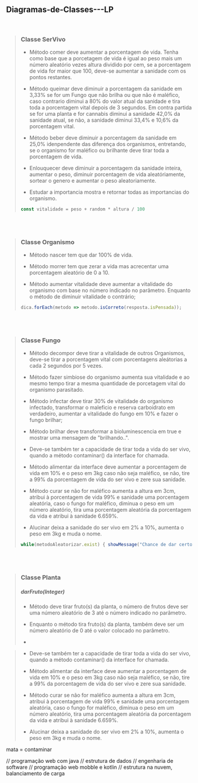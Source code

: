 ## Diagramas-de-Classes---LP

<br>

> ### Classe SerVivo
>   - Método comer deve aumentar a porcentagem de vida. Tenha como base que a porcetagem de vida é igual ao peso mais um número aleatório vezes altura dividido por cem, se a porcentagem de vida for maior que 100, deve-se aumentar a sanidade com os pontos restantes.
>     
>   - Método queimar deve diminuir a porcentagem da sanidade em 3,33% se for um Fungo que não brilha ou que não é maléfico, caso contrario diminui a 80% do valor atual da sanidade e tira toda a porcentagem vital depois de 3 segundos. Em contra partida se for uma planta e for cannabis diminui a sanidade 42,0% da sanidade atual, se não, a sanidade diminui 33,4% e 10,6% da porcentagem vital.
>
>   - Método beber deve diminuir a porcentagem da sanidade em 25,0% idenpendente das diferença dos organismos, entretando, se o organismo for maléfico ou brilhante deve tirar toda a porcentagem de vida.
>
>   - Enlouquecer deve diminuir a porcentagem da sanidade inteira, aumentar o peso, diminuir porcentagem de vida aleatóriamente, sortear o genero e aumentar o peso aleatoriamente.
>
>   - Estudar a importancia mostra e retornar todas as importancias do organismo.
>   ``` javascript
>   const vitalidade = peso + random * altura / 100
>   ``` 

<br> <br>

> ### Classe Organismo
>   - Método nascer tem que dar 100% de vida.
>  
>   - Método morrer tem que zerar a vida mas acrecentar uma porcentagem aleatório de 0 a 10.
>
>   - Método aumentar vitalidade deve aumentar a vitalidade do organismo com base no número indicado no parâmetro. Enquanto o método de diminuir vitalidade o contrário;
>   ``` javascript
>   dica.forEach(metodo => metodo.isCorreto(resposta.isPensada));
>   ``` 

<br> <br>

> ### Classe Fungo
>   - Método decompor deve tirar a vitalidade de outros Organismos, deve-se tirar a porcentagem vital com porcentagens aleátorias a cada 2 segundos por 5 vezes.
>  
>   - Método fazer simbiose do organismo aumenta sua vitalidade e ao mesmo tempo tirar a mesma quantidade de porcetagem vital do organismo parasitado.
>
>   - Método infectar deve tirar 30% de vitalidade do organismo infectado, transformar o maleficio e reserva carboidrato em verdadeiro, aumentar a vitalidade do fungo em 10% e fazer o fungo brilhar;
>
>   - Método brilhar deve transformar a bioluminescencia em true e mostrar uma mensagem de "brilhando..".
>
>   - Deve-se também ter a capacidade de tirar toda a vida do ser vivo, quando a método contaminar() da interface for chamada.
>
>   - Método alimentar da interface deve aumentar a porcentagem de vida em 10% e o peso em 3kg caso não seja maléfico, se não, tire a 99% da porcentagem de vida do ser vivo e zere sua sanidade.
>
>   - Método curar se não for maléfico aumenta a altura em 3cm, atribui à porcentagem de vida 99% e sanidade uma porcentagem aleatória, caso o fungo for maléfico, diminua o peso em um número aleatório, tira uma porcentagem aleatória da porcentagem da vida e atribui à sanidade 6.659%.
>
>   - Alucinar deixa a sanidade do ser vivo em 2% a 10%, aumenta o peso em 3kg e muda o nome.
>   ``` javascript
>   while(metodoAleatorizar.exist) { showMessage("Chance de dar certo:: {100%}") }
>   ```

<br> <br>

> ### Classe Planta
> ##### darFruto(Integer)
>   - Método deve tirar fruto(s) da planta, o número de frutos deve ser uma número aleatório de 3 até o número indicado no parâmetro.
>  
>   - Enquanto o método tira fruto(s) da planta, também deve ser um número aleatório de 0 até o valor colocado no parâmetro.
>
>   - 



>   - Deve-se também ter a capacidade de tirar toda a vida do ser vivo, quando a método contaminar() da interface for chamada.
>
>   - Método alimentar da interface deve aumentar a porcentagem de vida em 10% e o peso em 3kg caso não seja maléfico, se não, tire a 99% da porcentagem de vida do ser vivo e zere sua sanidade.
>
>   - Método curar se não for maléfico aumenta a altura em 3cm, atribui à porcentagem de vida 99% e sanidade uma porcentagem aleatória, caso o fungo for maléfico, diminua o peso em um número aleatório, tira uma porcentagem aleatória da porcentagem da vida e atribui à sanidade 6.659%.
>
>   - Alucinar deixa a sanidade do ser vivo em 2% a 10%, aumenta o peso em 3kg e muda o nome.


mata = contaminar


// programação web com java
// estrutura de dados
// engenharia de software
// programação web mobble e kotlin
// estrutura na nuvem, balanciamento de carga

